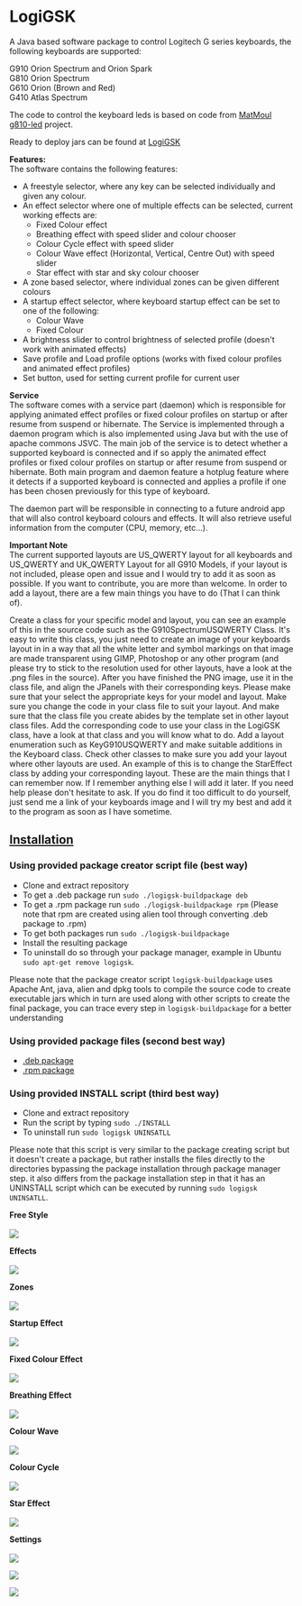 # LogiGSK

A Java based software package to control Logitech G series keyboards, the following keyboards are supported:

G910 Orion Spectrum and Orion Spark </br>
G810 Orion Spectrum </br>
G610 Orion (Brown and Red) </br>
G410 Atlas Spectrum </br>

The code to control the keyboard leds is based on code from <a href="https://github.com/MatMoul">MatMoul</a> <a href="https://github.com/MatMoul/g810-led">g810-led</a> project.

Ready to deploy jars can be found at <a href="https://sites.google.com/mohamadsaada.com/logigsk/home">LogiGSK</a>

<b>Features:</b> </br>
The software contains the following features:
<ul>
  <li>A freestyle selector, where any key can be selected individually and given any colour.</li>
  <li>An effect selector where one of multiple effects can be selected, current working effects are:
    <ul>
      <li>Fixed Colour effect</li>      
      <li>Breathing effect with speed slider and colour chooser</li>
      <li>Colour Cycle effect with speed slider</li>
      <li>Colour Wave effect (Horizontal, Vertical, Centre Out) with speed slider</li>
      <li>Star effect with star and sky colour chooser</li>
    </ul>
  </li>
  <li>A zone based selector, where individual zones can be given different colours</li>
  <li>A startup effect selector, where keyboard startup effect can be set to one of the following:
    <ul>
      <li>Colour Wave</li>
      <li>Fixed Colour</li>
    </ul>
  </li>
  <li>A brightness slider to control brightness of selected profile (doesn't work with animated effects)</li>
  <li>Save profile and Load profile options (works with fixed colour profiles and animated effect profiles)</li>
  <li>Set button, used for setting current profile for current user</li>
</ul>

<b>Service</b> </br>
The software comes with a service part (daemon) which is responsible for applying animated effect profiles or fixed colour profiles on startup or after resume from suspend or hibernate. The Service is implemented through a daemon program which is also implemented using Java but with the use of apache commons JSVC. 
The main job of the service is to detect whether a supported keyboard is connected and if so apply the animated effect profiles or fixed colour profiles on startup or after resume from suspend or hibernate. 
Both main program and daemon feature a hotplug feature where it detects if a supported keyboard is connected and applies a profile if one has been chosen previously for this type of keyboard. </br>

The daemon part will be responsible in connecting to a future android app that will also control keyboard colours and effects. It will also retrieve useful information from the computer (CPU, memory, etc...).


<b>Important Note</b> </br>
The current supported layouts are US_QWERTY layout for all keyboards and US_QWERTY and UK_QWERTY Layout for all G910 Models, if your layout is not included, please open and issue and I would try to add it as soon as possible.
If you want to contribute, you are more than welcome. In order to add a layout, there are a few main things you have to do (That I can think of).

Create a class for your specific model and layout, you can see an example of this in the source code such as the G910SpectrumUSQWERTY Class. It's easy to write this class, you just need to create an image of your keyboards layout in in a way that all the white letter and symbol markings on that image are made transparent using GIMP, Photoshop or any other program (and please try to stick to the resolution used for other layouts, have a look at the .png files in the source). After you have finished the PNG image, use it in the class file, and align the JPanels with their corresponding keys. Please make sure that your select the appropriate keys for your model and layout. Make sure you change the code in your class file to suit your layout. And make sure that the class file you create abides by the template set in other layout class files.
Add the corresponding code to use your class in the LogiGSK class, have a look at that class and you will know what to do.
Add a layout enumeration such as KeyG910USQWERTY and make suitable additions in the Keyboard class.
Check other classes to make sure you add your layout where other layouts are used. An example of this is to change the StarEffect class by adding your corresponding layout.
These are the main things that I can remember now. If I remember anything else I will add it later. If you need help please don't hesitate to ask.
If you do find it too difficult to do yourself, just send me a link of your keyboards image and I will try my best and add it to the program as soon as I have sometime.


<a href="https://github.com/MohamadSaada/LogiGSK/wiki/Installation"><h2><b>Installation</b></h2></a>

### Using provided package creator script file (best way)
* Clone and extract repository 
* To get a .deb package run `sudo ./logigsk-buildpackage deb`
* To get a .rpm package run `sudo ./logigsk-buildpackage rpm` (Please note that rpm are created using alien tool through converting .deb package to .rpm)
* To get both packages run `sudo ./logigsk-buildpackage`
* Install the resulting package
* To uninstall do so through your package manager, example in Ubuntu `sudo apt-get remove logigsk`.

Please note that the package creator script `logigsk-buildpackage` uses Apache Ant, java, alien and dpkg tools to compile the source code to create executable jars which in turn are used along with other scripts to create the final package, you can trace every step in `logigsk-buildpackage` for a better understanding

### Using provided package files (second best way)
* [.deb package](https://drive.google.com/open?id=0B9Jw3nU_1quKcnlMTEZsbFl3Q0E)
* [.rpm package](https://drive.google.com/open?id=0B9Jw3nU_1quKMWNzRm5LOXAwVzQ)

### Using provided INSTALL script (third best way)
* Clone and extract repository
* Run the script by typing `sudo ./INSTALL`
* To uninstall run `sudo logigsk UNINSATLL`

Please note that this script is very similar to the package creating script but it doesn't create a package, but rather installs the files directly to the directories bypassing the package installation through package manager step. it also differs from the package installation step in that it has an UNINSTALL script which can be executed by running `sudo logigsk UNINSATLL`.

<b>Free Style</b> </br></br>
<img src="https://raw.githubusercontent.com/MohamadSaada/LogiGSK/master/SampleImages/LogitechGSeriesKeyboardSoftware_1.png"> </br>

<b>Effects</b> </br></br>
<img src="https://raw.githubusercontent.com/MohamadSaada/LogiGSK/master/SampleImages/LogitechGSeriesKeyboardSoftware_2.png"> </br>

<b>Zones</b> </br></br>
<img src="https://raw.githubusercontent.com/MohamadSaada/LogiGSK/master/SampleImages/LogitechGSeriesKeyboardSoftware_3.png"> </br>

<b>Startup Effect</b> </br></br>
<img src="https://raw.githubusercontent.com/MohamadSaada/LogiGSK/master/SampleImages/LogitechGSeriesKeyboardSoftware_4.png"> </br>

<b>Fixed Colour Effect</b> </br></br>
<img src="https://raw.githubusercontent.com/MohamadSaada/LogiGSK/master/SampleImages/LogitechGSeriesKeyboardSoftware_FixedColour.png"> </br>

<b>Breathing Effect</b> </br></br>
<img src="https://raw.githubusercontent.com/MohamadSaada/LogiGSK/master/SampleImages/LogitechGSeriesKeyboardSoftware_Breathing.png"> </br>

<b>Colour Wave</b> </br></br>
<img src="https://raw.githubusercontent.com/MohamadSaada/LogiGSK/master/SampleImages/LogitechGSeriesKeyboardSoftware_ColourWave.png"> </br>

<b>Colour Cycle</b> </br></br>
<img src="https://raw.githubusercontent.com/MohamadSaada/LogiGSK/master/SampleImages/LogitechGSeriesKeyboardSoftware_ColourCycle.png"> </br>

<b>Star Effect</b> </br></br>
<img src="https://raw.githubusercontent.com/MohamadSaada/LogiGSK/master/SampleImages/LogitechGSeriesKeyboardSoftware_Star.png"> </br>

<b>Settings</b> </br></br>
<img src="https://raw.githubusercontent.com/MohamadSaada/LogiGSK/master/SampleImages/LogitechGSeriesKeyboardSoftware_Settings_1.png"> </br>

<img src="https://raw.githubusercontent.com/MohamadSaada/LogiGSK/master/SampleImages/LogitechGSeriesKeyboardSoftware_Settings_2.png"> </br>

<img src="https://raw.githubusercontent.com/MohamadSaada/LogiGSK/master/SampleImages/LogitechGSeriesKeyboardSoftware_Settings_3.png"> </br>
